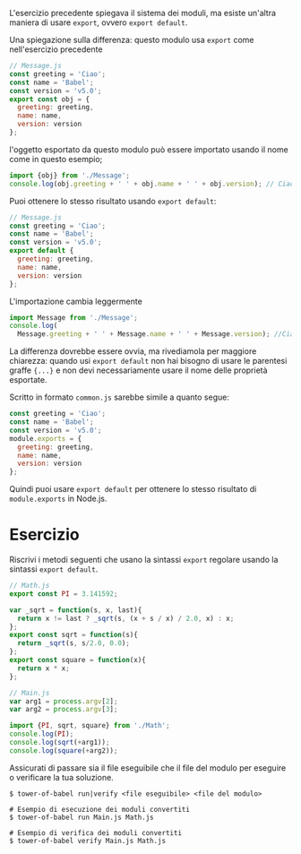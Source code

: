 L'esercizio precedente spiegava il sistema dei moduli, ma esiste un'altra maniera di usare `export`, ovvero `export default`.

Una spiegazione sulla differenza: questo modulo usa `export` come nell'esercizio precedente

```javascript
// Message.js
const greeting = 'Ciao';
const name = 'Babel';
const version = 'v5.0';
export const obj = {
  greeting: greeting,
  name: name,
  version: version
};
```

l'oggetto esportato da questo modulo può essere importato usando il nome come in questo esempio;

```javascript
import {obj} from './Message';
console.log(obj.greeting + ' ' + obj.name + ' ' + obj.version); // Ciao Babel v5.0
```

Puoi ottenere lo stesso risultato usando `export default`:

```javascript
// Message.js
const greeting = 'Ciao';
const name = 'Babel';
const version = 'v5.0';
export default {
  greeting: greeting,
  name: name,
  version: version
};
```

L'importazione cambia leggermente

```javascript
import Message from './Message';
console.log(
  Message.greeting + ' ' + Message.name + ' ' + Message.version); //Ciao Babel v5.0
```

La differenza dovrebbe essere ovvia, ma rivediamola per maggiore chiarezza: quando usi `export default` non hai bisogno di usare le parentesi graffe `{...}` e non devi necessariamente usare il nome delle proprietà esportate.

Scritto in formato `common.js` sarebbe simile a quanto segue:

```javascript
const greeting = 'Ciao';
const name = 'Babel';
const version = 'v5.0';
module.exports = {
  greeting: greeting,
  name: name,
  version: version
};
```

Quindi puoi usare `export default` per ottenere lo stesso risultato di `module.exports` in Node.js.

# Esercizio

Riscrivi i metodi seguenti che usano la sintassi `export` regolare usando la sintassi `export default`.

```javascript
// Math.js
export const PI = 3.141592;

var _sqrt = function(s, x, last){
  return x != last ? _sqrt(s, (x + s / x) / 2.0, x) : x;
};
export const sqrt = function(s){
  return _sqrt(s, s/2.0, 0.0);
};
export const square = function(x){
  return x * x;
};
```

```javascript
// Main.js
var arg1 = process.argv[2];
var arg2 = process.argv[3];

import {PI, sqrt, square} from './Math';
console.log(PI);
console.log(sqrt(+arg1));
console.log(square(+arg2));
```

Assicurati di passare sia il file eseguibile che il file del modulo per eseguire o verificare la tua soluzione.

```
$ tower-of-babel run|verify <file eseguibile> <file del modulo>

# Esempio di esecuzione dei moduli convertiti
$ tower-of-babel run Main.js Math.js

# Esempio di verifica dei moduli convertiti
$ tower-of-babel verify Main.js Math.js
```

